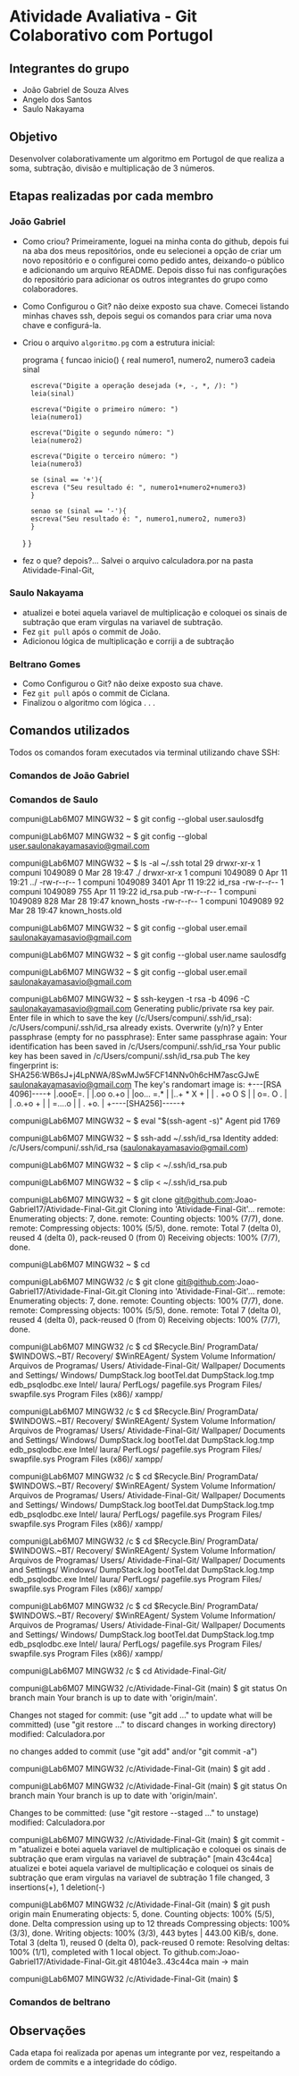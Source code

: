 # Atividade Avaliativa - Git Colaborativo com Portugol

## Integrantes do grupo
- João Gabriel de Souza Alves
- Angelo dos Santos  
- Saulo Nakayama

## Objetivo
Desenvolver colaborativamente um algoritmo em Portugol de que realiza a soma, subtração, divisão e multiplicação de 3 números.

## Etapas realizadas por cada membro

### João Gabriel
- Como criou?
    Primeiramente, loguei na minha conta do github, depois fui na aba dos meus repositórios, onde eu selecionei a opção de criar um novo repositório e o configurei como pedido antes, deixando-o público e adicionando um arquivo README. Depois disso fui nas configurações do repositório para adicionar os outros integrantes do grupo como colaboradores.
- Como Configurou o Git? não deixe exposto sua chave.
    Comecei listando minhas chaves ssh, depois segui os comandos para criar uma nova chave e configurá-la.
- Criou o arquivo `algoritmo.pg` com a estrutura inicial:

    programa {
    funcao inicio() {
        real numero1, numero2, numero3
        cadeia sinal

        escreva("Digite a operação desejada (+, -, *, /): ")
        leia(sinal)

        escreva("Digite o primeiro número: ")
        leia(numero1)

        escreva("Digite o segundo número: ")
        leia(numero2)

        escreva("Digite o terceiro número: ")
        leia(numero3)

        se (sinal == '+'){
        escreva ("Seu resultado é: ", numero1+numero2+numero3)
        }

        senao se (sinal == '-'){
        escreva("Seu resultado é: ", numero1,numero2, numero3)
        }
    }
}

- fez o que? depois?...
    Salvei o arquivo calculadora.por na pasta Atividade-Final-Git, 

### Saulo Nakayama
- atualizei e botei aquela variavel de multiplicação e coloquei os sinais de subtração que eram virgulas na variavel de subtração.
- Fez `git pull` após o commit de João.
- Adicionou lógica de multiplicação e corriji a de subtração
 

### Beltrano Gomes 
- Como Configurou o Git? não deixe exposto sua chave.
- Fez `git pull` após o commit de Ciclana.
- Finalizou o algoritmo com lógica . . .


## Comandos utilizados
Todos os comandos foram executados via terminal utilizando chave SSH:

### Comandos de João Gabriel

### Comandos de Saulo
compuni@Lab6M07 MINGW32 ~
$ git config --global user.saulosdfg

compuni@Lab6M07 MINGW32 ~
$ git config --global user.saulonakayamasavio@gmail.com

compuni@Lab6M07 MINGW32 ~
$ ls -al ~/.ssh
total 29
drwxr-xr-x 1 compuni 1049089    0 Mar 28 19:47 ./
drwxr-xr-x 1 compuni 1049089    0 Apr 11 19:21 ../
-rw-r--r-- 1 compuni 1049089 3401 Apr 11 19:22 id_rsa
-rw-r--r-- 1 compuni 1049089  755 Apr 11 19:22 id_rsa.pub
-rw-r--r-- 1 compuni 1049089  828 Mar 28 19:47 known_hosts
-rw-r--r-- 1 compuni 1049089   92 Mar 28 19:47 known_hosts.old

compuni@Lab6M07 MINGW32 ~
$ git config --global user.email saulonakayamasavio@gmail.com

compuni@Lab6M07 MINGW32 ~
$ git config --global user.name saulosdfg

compuni@Lab6M07 MINGW32 ~
$ git config --global user.email saulonakayamasavio@gmail.com

compuni@Lab6M07 MINGW32 ~
$ ssh-keygen -t rsa -b 4096 -C saulonakayamasavio@gmail.com
Generating public/private rsa key pair.
Enter file in which to save the key (/c/Users/compuni/.ssh/id_rsa):
/c/Users/compuni/.ssh/id_rsa already exists.
Overwrite (y/n)? y
Enter passphrase (empty for no passphrase):
Enter same passphrase again:
Your identification has been saved in /c/Users/compuni/.ssh/id_rsa
Your public key has been saved in /c/Users/compuni/.ssh/id_rsa.pub
The key fingerprint is:
SHA256:WB6sJ+j4LpNWA/8SwMJw5FCF14NNv0h6cHM7ascGJwE saulonakayamasavio@gmail.com
The key's randomart image is:
+---[RSA 4096]----+
|.oooE=.          |
|.oo o.+o         |
|oo... =.*        |
|..+  * X +       |
| . +o O S        |
|   o=. O .       |
|  .o.+o +        |
|  =....o         |
| . +o.           |
+----[SHA256]-----+

compuni@Lab6M07 MINGW32 ~
$ eval "$(ssh-agent -s)"
Agent pid 1769

compuni@Lab6M07 MINGW32 ~
$ ssh-add ~/.ssh/id_rsa
Identity added: /c/Users/compuni/.ssh/id_rsa (saulonakayamasavio@gmail.com)

compuni@Lab6M07 MINGW32 ~
$ clip < ~/.ssh/id_rsa.pub

compuni@Lab6M07 MINGW32 ~
$ clip < ~/.ssh/id_rsa.pub

compuni@Lab6M07 MINGW32 ~
$ git clone git@github.com:Joao-Gabriel17/Atividade-Final-Git.git
Cloning into 'Atividade-Final-Git'...
remote: Enumerating objects: 7, done.
remote: Counting objects: 100% (7/7), done.
remote: Compressing objects: 100% (5/5), done.
remote: Total 7 (delta 0), reused 4 (delta 0), pack-reused 0 (from 0)
Receiving objects: 100% (7/7), done.

compuni@Lab6M07 MINGW32 ~
$ cd

compuni@Lab6M07 MINGW32 /c
$ git clone git@github.com:Joao-Gabriel17/Atividade-Final-Git.git
Cloning into 'Atividade-Final-Git'...
remote: Enumerating objects: 7, done.
remote: Counting objects: 100% (7/7), done.
remote: Compressing objects: 100% (5/5), done.
remote: Total 7 (delta 0), reused 4 (delta 0), pack-reused 0 (from 0)
Receiving objects: 100% (7/7), done.

compuni@Lab6M07 MINGW32 /c
$ cd
$Recycle.Bin/              ProgramData/
$WINDOWS.~BT/              Recovery/
$WinREAgent/               System Volume Information/
Arquivos de Programas/     Users/
Atividade-Final-Git/       Wallpaper/
Documents and Settings/    Windows/
DumpStack.log              bootTel.dat
DumpStack.log.tmp          edb_psqlodbc.exe
Intel/                     laura/
PerfLogs/                  pagefile.sys
Program Files/             swapfile.sys
Program Files (x86)/       xampp/

compuni@Lab6M07 MINGW32 /c
$ cd
$Recycle.Bin/              ProgramData/
$WINDOWS.~BT/              Recovery/
$WinREAgent/               System Volume Information/
Arquivos de Programas/     Users/
Atividade-Final-Git/       Wallpaper/
Documents and Settings/    Windows/
DumpStack.log              bootTel.dat
DumpStack.log.tmp          edb_psqlodbc.exe
Intel/                     laura/
PerfLogs/                  pagefile.sys
Program Files/             swapfile.sys
Program Files (x86)/       xampp/

compuni@Lab6M07 MINGW32 /c
$ cd
$Recycle.Bin/              ProgramData/
$WINDOWS.~BT/              Recovery/
$WinREAgent/               System Volume Information/
Arquivos de Programas/     Users/
Atividade-Final-Git/       Wallpaper/
Documents and Settings/    Windows/
DumpStack.log              bootTel.dat
DumpStack.log.tmp          edb_psqlodbc.exe
Intel/                     laura/
PerfLogs/                  pagefile.sys
Program Files/             swapfile.sys
Program Files (x86)/       xampp/

compuni@Lab6M07 MINGW32 /c
$ cd
$Recycle.Bin/              ProgramData/
$WINDOWS.~BT/              Recovery/
$WinREAgent/               System Volume Information/
Arquivos de Programas/     Users/
Atividade-Final-Git/       Wallpaper/
Documents and Settings/    Windows/
DumpStack.log              bootTel.dat
DumpStack.log.tmp          edb_psqlodbc.exe
Intel/                     laura/
PerfLogs/                  pagefile.sys
Program Files/             swapfile.sys
Program Files (x86)/       xampp/

compuni@Lab6M07 MINGW32 /c
$ cd
$Recycle.Bin/              ProgramData/
$WINDOWS.~BT/              Recovery/
$WinREAgent/               System Volume Information/
Arquivos de Programas/     Users/
Atividade-Final-Git/       Wallpaper/
Documents and Settings/    Windows/
DumpStack.log              bootTel.dat
DumpStack.log.tmp          edb_psqlodbc.exe
Intel/                     laura/
PerfLogs/                  pagefile.sys
Program Files/             swapfile.sys
Program Files (x86)/       xampp/

compuni@Lab6M07 MINGW32 /c
$ cd Atividade-Final-Git/

compuni@Lab6M07 MINGW32 /c/Atividade-Final-Git (main)
$ git status
On branch main
Your branch is up to date with 'origin/main'.

Changes not staged for commit:
  (use "git add <file>..." to update what will be committed)
  (use "git restore <file>..." to discard changes in working directory)
        modified:   Calculadora.por

no changes added to commit (use "git add" and/or "git commit -a")

compuni@Lab6M07 MINGW32 /c/Atividade-Final-Git (main)
$ git add .

compuni@Lab6M07 MINGW32 /c/Atividade-Final-Git (main)
$ git status
On branch main
Your branch is up to date with 'origin/main'.

Changes to be committed:
  (use "git restore --staged <file>..." to unstage)
        modified:   Calculadora.por


compuni@Lab6M07 MINGW32 /c/Atividade-Final-Git (main)
$ git commit -m "atualizei e botei aquela variavel de multiplicação e coloquei os sinais de subtração que eram virgulas na variavel de subtração"
[main 43c44ca] atualizei e botei aquela variavel de multiplicação e coloquei os sinais de subtração que eram virgulas na variavel de subtração
 1 file changed, 3 insertions(+), 1 deletion(-)

compuni@Lab6M07 MINGW32 /c/Atividade-Final-Git (main)
$ git push origin main
Enumerating objects: 5, done.
Counting objects: 100% (5/5), done.
Delta compression using up to 12 threads
Compressing objects: 100% (3/3), done.
Writing objects: 100% (3/3), 443 bytes | 443.00 KiB/s, done.
Total 3 (delta 1), reused 0 (delta 0), pack-reused 0
remote: Resolving deltas: 100% (1/1), completed with 1 local object.
To github.com:Joao-Gabriel17/Atividade-Final-Git.git
   48104e3..43c44ca  main -> main

compuni@Lab6M07 MINGW32 /c/Atividade-Final-Git (main)
$
                   




























### Comandos de beltrano

## Observações
Cada etapa foi realizada por apenas um integrante por vez, respeitando a ordem de commits e a integridade do código.

